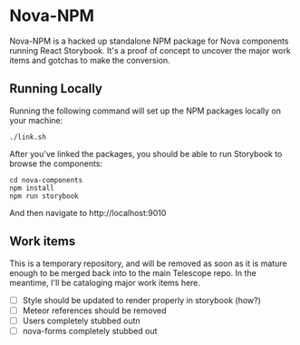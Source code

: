 # Nova-NPM

Nova-NPM is a hacked up standalone NPM package for Nova components running React
Storybook. It's a proof of concept to uncover the major work items and gotchas
to make the conversion.

## Running Locally

Running the following command will set up the NPM packages locally on your machine:
```
./link.sh
```

After you've linked the packages, you should be able to run Storybook to browse
the components:
```
cd nova-components
npm install
npm run storybook
```

And then navigate to http://localhost:9010

## Work items

This is a temporary repository, and will be removed as soon as it is mature
enough to be merged back into to the main Telescope repo. In the meantime, I'll
be cataloging major work items here.

- [ ] Style should be updated to render properly in storybook (how?)
- [ ] Meteor references should be removed
- [ ] Users completely stubbed outn
- [ ] nova-forms completely stubbed out
